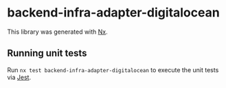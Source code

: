 # backend-infra-adapter-digitalocean

This library was generated with [Nx](https://nx.dev).

## Running unit tests

Run `nx test backend-infra-adapter-digitalocean` to execute the unit tests via [Jest](https://jestjs.io).

